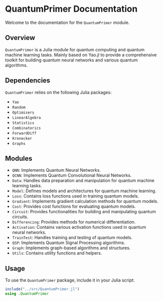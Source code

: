 # QuantumPrimer Documentation
Welcome to the documentation for the `QuantumPrimer` module.

## Overview
`QuantumPrimer` is a Julia module for quantum computing and quantum machine learning tasks. Mainly based on Yao.jl to provide a comprehensive toolkit for building quantum neural networks and various quantum algorithms.

## Dependencies
`QuantumPrimer` relies on the following Julia packages:

- `Yao`
- `Random`
- `Optimisers`
- `LinearAlgebra`
- `Statistics`
- `Combinatorics`
- `ForwardDiff`
- `Kronecker`
- `Graphs`

## Modules
- `QNN`: Implements Quantum Neural Networks.
- `QCNN`: Implements Quantum Convolutional Neural Networks.
- `Data`: Handles data preparation and manipulation for quantum machine learning tasks.
- `Model`: Defines models and architectures for quantum machine learning.
- `Loss`: Contains loss functions used in training quantum models.
- `Gradient`: Implements gradient calculation methods for quantum models.
- `Cost`: Provides cost functions for evaluating quantum models.
- `Circuit`: Provides functionalities for building and manipulating quantum circuits.
- `Differencing`: Provides methods for numerical differentiation.
- `Activation`: Contains various activation functions used in quantum neural networks.
- `TrainTest`: Handles training and testing of quantum models.
- `QSP`: Implements Quantum Signal Processing algorithms.
- `Graph`: Implements graph-based algorithms and structures.
- `Utils`: Contains utility functions and helpers.

## Usage
To use the `QuantumPrimer` package, include it in your Julia script:
```julia
include("../src/QuantumPrimer.jl")
using .QuantumPrimer
```